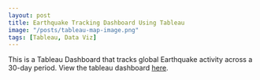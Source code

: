 ```yaml
---
layout: post
title: Earthquake Tracking Dashboard Using Tableau
image: "/posts/tableau-map-image.png"
tags: [Tableau, Data Viz]
---
```

This is a Tableau Dashboard that tracks global Earthquake activity across a 30-day period.
View the tableau dashboard [here](https://public.tableau.com/app/profile/emmanuel.kanati/viz/EarthquakeDashboard_17034694540100/EarthquakeTracker).
